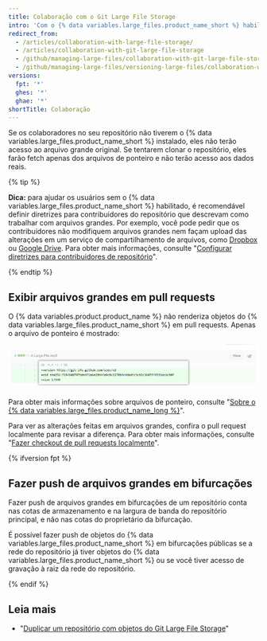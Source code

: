 ```yaml
---
title: Colaboração com o Git Large File Storage
intro: 'Com o {% data variables.large_files.product_name_short %} habilitado, você poderá fazer fetch, modificar e fazer push de arquivos grandes, assim como em qualquer arquivo gerenciado pelo Git. No entanto, um usuário que não tem o {% data variables.large_files.product_name_short %} verá um fluxo de trabalho diferente.'
redirect_from:
  - /articles/collaboration-with-large-file-storage/
  - /articles/collaboration-with-git-large-file-storage
  - /github/managing-large-files/collaboration-with-git-large-file-storage
  - /github/managing-large-files/versioning-large-files/collaboration-with-git-large-file-storage
versions:
  fpt: '*'
  ghes: '*'
  ghae: '*'
shortTitle: Colaboração
---
```


Se os colaboradores no seu repositório não tiverem o {% data variables.large_files.product_name_short %} instalado, eles não terão acesso ao arquivo grande original. Se tentarem clonar o repositório, eles farão fetch apenas dos arquivos de ponteiro e não terão acesso aos dados reais.

{% tip %}

**Dica:** para ajudar os usuários sem o {% data variables.large_files.product_name_short %} habilitado, é recomendável definir diretrizes para contribuidores do repositório que descrevam como trabalhar com arquivos grandes. Por exemplo, você pode pedir que os contribuidores não modifiquem arquivos grandes nem façam upload das alterações em um serviço de compartilhamento de arquivos, como [Dropbox](http://www.dropbox.com/) ou <a href="https://drive.google.com/" data-proofer-ignore>Google Drive</a>. Para obter mais informações, consulte "[Configurar diretrizes para contribuidores de repositório](/communities/setting-up-your-project-for-healthy-contributions/setting-guidelines-for-repository-contributors)".

{% endtip %}

## Exibir arquivos grandes em pull requests

O {% data variables.product.product_name %} não renderiza objetos do {% data variables.large_files.product_name_short %} em pull requests. Apenas o arquivo de ponteiro é mostrado:

![Amostra de PR para arquivos grandes](/assets/images/help/large_files/large_files_pr.png)

Para obter mais informações sobre arquivos de ponteiro, consulte "[Sobre o {% data variables.large_files.product_name_long %}](/github/managing-large-files/about-git-large-file-storage#pointer-file-format)".

Para ver as alterações feitas em arquivos grandes, confira o pull request localmente para revisar a diferença. Para obter mais informações, consulte "[Fazer checkout de pull requests localmente](/github/collaborating-with-issues-and-pull-requests/checking-out-pull-requests-locally)".

{% ifversion fpt %}

## Fazer push de arquivos grandes em bifurcações

Fazer push de arquivos grandes em bifurcações de um repositório conta nas cotas de armazenamento e na largura de banda do repositório principal, e não nas cotas do proprietário da bifurcação.

É possível fazer push de objetos do {% data variables.large_files.product_name_short %} em bifurcações públicas se a rede do repositório já tiver objetos do {% data variables.large_files.product_name_short %} ou se você tiver acesso de gravação à raiz da rede do repositório.

{% endif %}

## Leia mais

- "[Duplicar um repositório com objetos do Git Large File Storage](/articles/duplicating-a-repository/#mirroring-a-repository-that-contains-git-large-file-storage-objects)"
